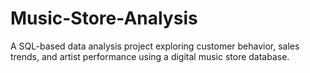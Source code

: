 # Music-Store-Analysis
A SQL-based data analysis project exploring customer behavior, sales trends, and artist performance using a digital music store database.
